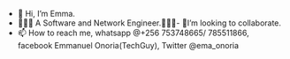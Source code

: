 - 👋 Hi, I’m Emma.
- 👨🏿‍💻 A Software and Network Engineer.👨🏿‍💻- 🤝I’m looking to collaborate.
- 📫 How to reach me, whatsapp @+256 753748665/ 785511866, facebook Emmanuel Onoria(TechGuy), Twitter @ema_onoria

<!---
Ehmmah256/Ehmmah256 is a ✨ special ✨ repository because its `README.md` (this file) appears on your GitHub profile.
You can click the Preview link to take a look at your changes.
--->
